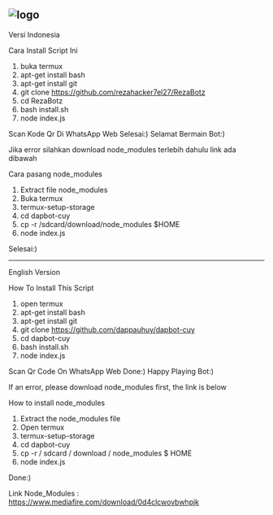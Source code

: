 ![logo](https://github.com/rezahacker7el27/RezaBotz/blob/61a5de12b277523b097c2e0f2f6208e5403f604e/akiraganz/logo.jpg)
------------------------------------
Versi Indonesia

Cara Install Script Ini

1. buka termux
2. apt-get install bash
3. apt-get install git
3. git clone https://github.com/rezahacker7el27/RezaBotz
4. cd RezaBotz
5. bash install.sh
6. node index.js

Scan Kode Qr Di WhatsApp Web
Selesai:)
Selamat Bermain Bot:)

Jika error silahkan download node_modules terlebih dahulu link ada dibawah

Cara pasang node_modules

1. Extract file node_modules
2. Buka termux
3. termux-setup-storage
4. cd dapbot-cuy
5. cp -r /sdcard/download/node_modules $HOME
6. node index.js

Selesai:)

------------------------------------
English Version

How To Install This Script

1. open termux
2. apt-get install bash
3. apt-get install git
3. git clone https://github.com/dappauhuy/dapbot-cuy
4. cd dapbot-cuy
5. bash install.sh
6. node index.js

Scan Qr Code On WhatsApp Web
Done:)
Happy Playing Bot:)

If an error, please download node_modules first, the link is below

How to install node_modules

1. Extract the node_modules file
2. Open termux
3. termux-setup-storage
4. cd dapbot-cuy
5. cp -r / sdcard / download / node_modules $ HOME
6. node index.js

Done:)


Link Node_Modules : https://www.mediafire.com/download/0d4clcwovbwhpjk
